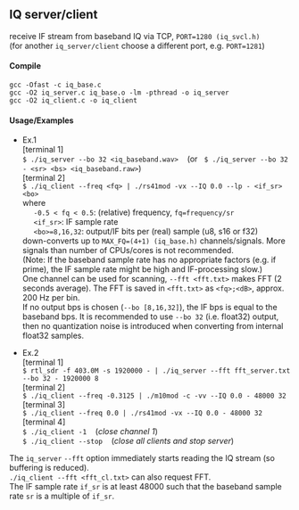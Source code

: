 
## IQ server/client

receive IF stream from baseband IQ via TCP, `PORT=1280 (iq_svcl.h)`<br />
(for another `iq_server/client` choose a different port, e.g. `PORT=1281`)


#### Compile
  `gcc -Ofast -c iq_base.c` <br />
  `gcc -O2 iq_server.c iq_base.o -lm -pthread -o iq_server`<br />
  `gcc -O2 iq_client.c -o iq_client` <br />

#### Usage/Examples
  - Ex.1<br />
  [terminal 1]<br />
  `$ ./iq_server --bo 32 <iq_baseband.wav>` &nbsp;&nbsp;
  (or &nbsp; `$ ./iq_server --bo 32 - <sr> <bs> <iq_baseband.raw>`)<br />
  [terminal 2]<br />
  `$ ./iq_client --freq <fq> | ./rs41mod -vx --IQ 0.0 --lp - <if_sr> <bo>` <br />
  where <br />
  &nbsp;&nbsp;&nbsp;&nbsp; `-0.5 < fq < 0.5`: (relative) frequency, `fq=frequency/sr` <br />
  &nbsp;&nbsp;&nbsp;&nbsp; `<if_sr>`: IF sample rate <br />
  &nbsp;&nbsp;&nbsp;&nbsp; `<bo>=8,16,32`: output/IF bits per (real) sample (u8, s16 or f32) <br />
  down-converts up to `MAX_FQ=(4+1) (iq_base.h)` channels/signals. More signals than number of CPUs/cores is not recommended.<br />
  (Note: If the baseband sample rate has no appropriate factors (e.g. if prime), the IF sample rate might be high and IF-processing slow.)<br />
  One channel can be used for scanning, `--fft <fft.txt>` makes FFT (2 seconds average).
  The FFT is saved in `<fft.txt>` as `<fq>;<dB>`, approx. 200 Hz per bin.<br />
  If no output bps is chosen (`--bo [8,16,32]`), the IF bps is equal to the baseband bps. It is recommended to use
  `--bo 32` (i.e. float32) output, then no quantization noise is introduced when converting from internal float32 samples.<br />

  - Ex.2<br />
  [terminal 1]<br />
  `$ rtl_sdr -f 403.0M -s 1920000 - | ./iq_server --fft fft_server.txt --bo 32 - 1920000 8`<br />
  [terminal 2]<br />
  `$ ./iq_client --freq -0.3125 | ./m10mod -c -vv --IQ 0.0 - 48000 32`<br />
  [terminal 3]<br />
  `$ ./iq_client --freq 0.0 | ./rs41mod -vx --IQ 0.0 - 48000 32`<br />
  [terminal 4]<br />
  `$ ./iq_client -1` &nbsp;&nbsp; (*close channel 1*)<br />
  `$ ./iq_client --stop` &nbsp;&nbsp; (*close all clients and stop server*)<br />

  The `iq_server` `--fft` option immediately starts reading the IQ stream (so buffering is reduced).<br />
  `./iq_client --fft <fft_cl.txt>` can also request FFT.<br />
  The IF sample rate `if_sr` is at least 48000 such that the baseband sample rate `sr` is a multiple of `if_sr`.

